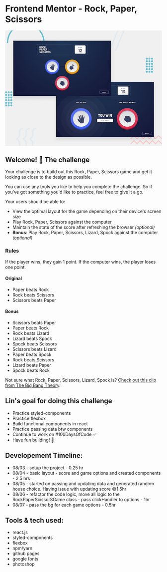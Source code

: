 # Frontend Mentor - Rock, Paper, Scissors

![Design preview for the Rock, Paper, Scissors coding challenge](./design/desktop-preview.jpg)

## Welcome! 👋 The challenge

Your challenge is to build out this Rock, Paper, Scissors game and get it looking as close to the design as possible.

You can use any tools you like to help you complete the challenge. So if you've got something you'd like to practice, feel free to give it a go.

Your users should be able to:

- View the optimal layout for the game depending on their device's screen size
- Play Rock, Paper, Scissors against the computer
- Maintain the state of the score after refreshing the browser _(optional)_
- **Bonus**: Play Rock, Paper, Scissors, Lizard, Spock against the computer _(optional)_

### Rules

If the player wins, they gain 1 point. If the computer wins, the player loses one point.

#### Original

- Paper beats Rock
- Rock beats Scissors
- Scissors beats Paper

#### Bonus

- Scissors beats Paper
- Paper beats Rock
- Rock beats Lizard
- Lizard beats Spock
- Spock beats Scissors
- Scissors beats Lizard
- Paper beats Spock
- Rock beats Scissors
- Lizard beats Paper
- Spock beats Rock

Not sure what Rock, Paper, Scissors, Lizard, Spock is? [Check out this clip from The Big Bang Theory](https://www.youtube.com/watch?v=iSHPVCBsnLw).

## Lin's goal for doing this challenge
- Practice styled-components 
- Practice flexbox
- Build functional components in react 
- Practice passing data btw components
- Continue to work on #100DaysOfCode ✅
- Have fun building! 🚀

## Developement Timeline: 
- 08/03 - setup the project - 0.25 hr
- 08/04 - basic layout - score and game options and created components - 2.5 hrs
- 08/05 - started on passing and updating data and generated random house choice. Having issue with updating score 😅1.5hr
- 08/06 - refactor the code logic, move all logic to the RockPaperScissorSGame class - pass clickHandler to options - 1hr
- 08/07 - pass the bg for each game options - 0.5hr
## Tools & tech used:
- react.js
- styled-components
- flexbox
- npm/yarn
- github pages
- google fonts
- photoshop
